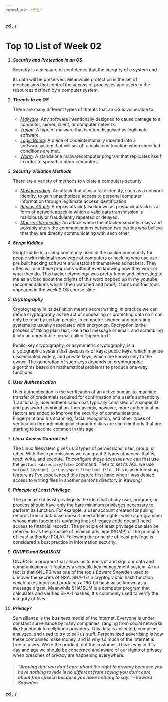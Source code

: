 ```yaml
---
permalink: /W02/
---
```


#### [cd ../](../)

# Top 10 List of Week 02

1. ***Security and Protection in an OS***

   Security is a measure of confidence that the integrity of a system and
   
   its data will be preserved. Meanwhile protection is the set of mechanisms that control the access of processes and users to the resources defined by a computer system. 
   
2. ***Threats to an OS***

   There are many different types of threats that an OS is vulnerable to. 

   - *<u>Malware</u>*: Any software intentionally designed to cause damage to a computer, server, client, or computer network.
   - *<u>Trojan</u>*: A type of malware that is often disguised as legitimate software.
   - <u>*Logic Bomb*</u>: A piece of codeintentionally inserted into a softwaresystem that will set off a malicious function when specified conditions are met.
   - *<u>Worm</u>*:  A standalone malwarecomputer program that replicates itself in order to spread to other computers.

3. ***Security Violation Methods***

   There are a variety of methods to violate a computers security

   - *<u>Masquerading</u>*: An attack that uses a fake identity, such as a network identity, to gain unauthorized access to personal computer information through legitimate access identification. 
   - *<u>Replay Attack</u>*: A replay attack (also known as playback attack) is a form of network attack in which a valid data transmission is maliciously or fraudulently repeated or delayed.
   - <u>*Man-in-the-middle*</u>: An attack where the attacker secretly relays and possibly alters the communications between two parties who believe that they are directly communicating with each other

4. ***Script Kiddies***

   Script kiddie is a slang commonly used in the hacker community for people with minimal knowledge of computers or hacking who use use pre built hacking software and establish themselves as hackers. They often will use these programs without even knowing how they work or what they do. This hacker etymology was pretty funny and interesting to me as a video about the origins of this word popped up in my youtube reccomendations which I then watched and *tada!*, it turns out this topic appeared in the week 2 OS course slide.

5. ***Cryptography***

   Cryptography in its definition means secret writing, in practice we can define cryptography as the act of concealing or protecting data so it can only be read by certain people. In computer science and operating systems its usually associated with encryption. Encryption is the process of taking plain text, like a text message or email, and scrambling it into an unreadable format called “cipher text". 

   Public-key cryptography, or asymmetric cryptography, is a cryptographic system that uses pairs of keys: public keys, which may be disseminated widely, and private keys, which are known only to the owner. The generation of such keys depends on cryptographic algorithms based on mathematical problems to produce one-way functions

6. ***User Authentication***

   User authentication is the verification of an active human-to-machine transfer of credentials required for confirmation of a user’s authenticity. Traditionally, user authentication has typically consisted of a simple ID and password combination. Increasingly, however, more authentication factors are added to improve the security of communications. Fingerprint and iris scanning, facial recognition, and other types of verification through biological characteristics are such methods that are starting to become common in this age.
   
7. ***Linux Access Control List***

   The Linux filesystem gives us 3 types of permissions: user, group, or other. With these permissions we can grant 3 types of access that is, read, write, and execute. To configure these accesses we can first use the `getfacl <directory/file>` command. Then to set its ACL we use `setfacl [option] [action/specification] file` . This is an interesting feature as I've experienced this feature first hand when I was denied access to writing files in another persons directory in Kawung!

8. ***Principle of Least Privilege***

   The principle of least privilege is the idea that at any user, program, or process should have only the bare minimum privileges necessary to perform its function. For example, a user account created for pulling records from a database doesn’t need admin rights, while a programmer whose main function is updating lines of legacy code doesn’t need access to financial records. The principle of least privilege can also be referred to as the principle of minimal privilege (POMP) or the principle of least authority (POLA). Following the principle of least privilege is considered a best practice in information security.

9. ***GNUPG and SHA1SUM***

   GNUPG is a program that allows us to encrypt and sign our data and communications. It features a versatile key management system. A fun fact is that GNUPG was one of the tools Edward Snowden used to uncover the secrets of NSA. SHA-1 is a cryptographic hash function which takes input and produces a 160-bit hash value known as a message digest. Meanwhile SHA1SUM is a computer program that calculates and verifies SHA-1 hashes, It's commonly used to verify the integrity of files.

10. ***Privacy?***

    Surveillance is the business model of the internet. Everyone is under constant surveillance by many companies, ranging from social networks like Facebook to cellphone providers. This data is collected, compiled, analyzed, and used to try to sell us stuff. Personalized advertising is how these companies make money, and is why so much of the internet is free to users. We’re the product, not the customer. This is why in this day and age we should be concerned and aware of our rights of privacy when breaches of privacy are happening everywhere.



> #### *"Arguing that you don't care about the right to privacy because you have nothing to hide is no different from saying you don't care about free speech because you have nothing to say." – Edward Snowden*



#### [cd ../](../)